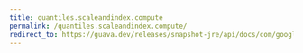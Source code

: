 ```yaml
---
title: quantiles.scaleandindex.compute
permalink: /quantiles.scaleandindex.compute/
redirect_to: https://guava.dev/releases/snapshot-jre/api/docs/com/google/common/math/Quantiles.ScaleAndIndex.html#compute-int...-
---
```

